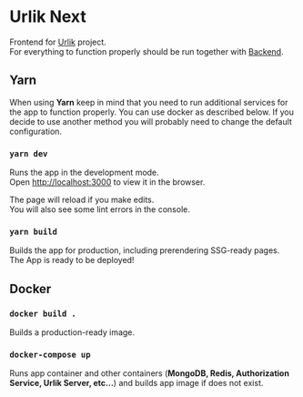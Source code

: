 # Urlik Next

Frontend for [Urlik](https://github.com/prixladi/urlik) project.<br />
For everything to function properly should be run together with [Backend](https://github.com/prixladi/urlik-server).

## Yarn

When using **Yarn** keep in mind that you need to run additional services for the app to function properly. You can use docker as described below. If you decide to use another method you will probably need to change the default configuration.

### `yarn dev`

Runs the app in the development mode.<br />
Open [http://localhost:3000](http://localhost:3000) to view it in the browser.

The page will reload if you make edits.<br />
You will also see some lint errors in the console.

### `yarn build`

Builds the app for production, including prerendering SSG-ready pages.<br />
The App is ready to be deployed!

## Docker

### `docker build .`

Builds a production-ready image.

### `docker-compose up`

Runs app container and other containers (**MongoDB, Redis, Authorization  Service, Urlik Server, etc...**) and builds app image if does not exist.
